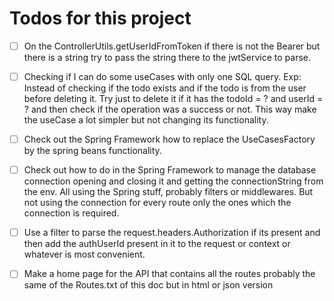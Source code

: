 # Todos for this project

  - [ ] On the ControllerUtils.getUserIdFromToken if there is not the Bearer but there is a string
    try to pass the string there to the jwtService to parse.

  - [ ] Checking if I can do some useCases with only one SQL query. Exp: Instead of checking if the
    todo exists and if the todo is from the user before deleting it. Try just to delete it if it has
    the todoId = ? and userId = ? and then check if the operation was a success or not. This way
    make the useCase a lot simpler but not changing its functionality.

  - [ ] Check out the Spring Framework how to replace the UseCasesFactory by the spring beans
    functionality.

  - [ ] Check out how to do in the Spring Framework to manage the database connection opening and
    closing it and getting the connectionString from the env. All using the Spring stuff, probably
    filters or middlewares. But not using the connection for every route only the ones which the
    connection is required.

  - [ ] Use a filter to parse the request.headers.Authorization if its present and then add the
    authUserId present in it to the request or context or whatever is most convenient.

  - [ ] Make a home page for the API that contains all the routes probably the same of the
    Routes.txt of this doc but in html or json version
